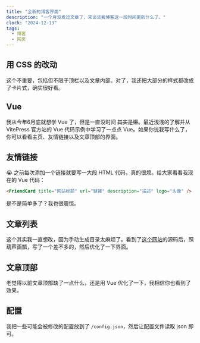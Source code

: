 ```yaml
---
title: "全新的博客界面"
description: "一个月没发过文章了，来谈谈我博客这一段时间更新什么了。"
clock: "2024-12-13"
tags:
  - 博客
  - 网页
---
```


## 用 CSS 的改动

这个不重要，包括但不限于顶栏以及文章内部。对了，我还把大部分的样式都改成了卡片式，确实很好看。

## Vue

我从今年6月底就想学 Vue 了，但是一直没时间 ~~其实是懒~~。最近浅浅的了解并从 VitePress 官方站的 Vue 代码示例中学习了一点点 Vue。如果你说我写什么了，你可以看看主页、友情链接以及文章顶部的界面。

## 友情链接

😭 之前每次添加一个链接就要写一大段 HTML 代码，真的很烦。给大家看看我现在的 Vue 代码：

```html
<FriendCard title="网站标题" url="链接" description="描述" logo="头像" />
```

是不是简单多了？我也很震惊。

## 文章列表

这个其实我一直想改，因为手动生成目录太麻烦了。看到了[这个网站](https://ivestszheng.github.io/pages/archives)的源码后，照葫芦画瓢，写了一个差不多的，然后优化了一下界面。

## 文章顶部

老觉得以前文章顶部缺了一点什么，还是用 Vue 优化了一下，我相信你也看到了效果。

## 配置

我把一些可能会被修改的配置放到了 `/config.json`，然后让配置文件读取 json 即可。
